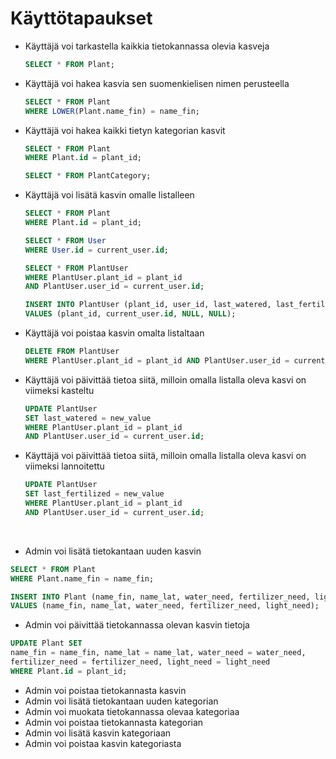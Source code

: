 # Käyttötapaukset

* Käyttäjä voi tarkastella kaikkia tietokannassa olevia kasveja

  ```sql
  SELECT * FROM Plant;
  ```
  
* Käyttäjä voi hakea kasvia sen suomenkielisen nimen perusteella

  ```sql
  SELECT * FROM Plant
  WHERE LOWER(Plant.name_fin) = name_fin;
  ```
  
* Käyttäjä voi hakea kaikki tietyn kategorian kasvit

  ```sql
  SELECT * FROM Plant
  WHERE Plant.id = plant_id;
  ```
  ```sql
  SELECT * FROM PlantCategory;
  ```
  
* Käyttäjä voi lisätä kasvin omalle listalleen

  ```sql
  SELECT * FROM Plant
  WHERE Plant.id = plant_id;
  ```
  ```sql
  SELECT * FROM User
  WHERE User.id = current_user.id;
  ```
  ```sql
  SELECT * FROM PlantUser
  WHERE PlantUser.plant_id = plant_id
  AND PlantUser.user_id = current_user.id;
  ```
  ```sql
  INSERT INTO PlantUser (plant_id, user_id, last_watered, last_fertilized)
  VALUES (plant_id, current_user.id, NULL, NULL);
  ```
  
* Käyttäjä voi poistaa kasvin omalta listaltaan

  ```sql
  DELETE FROM PlantUser
  WHERE PlantUser.plant_id = plant_id AND PlantUser.user_id = current_user.id;
  ```
  
* Käyttäjä voi päivittää tietoa siitä, milloin omalla listalla oleva kasvi on viimeksi kasteltu

  ```sql
  UPDATE PlantUser
  SET last_watered = new_value
  WHERE PlantUser.plant_id = plant_id
  AND PlantUser.user_id = current_user.id;
  ```
  
* Käyttäjä voi päivittää tietoa siitä, milloin omalla listalla oleva kasvi on viimeksi lannoitettu

  ```sql
  UPDATE PlantUser
  SET last_fertilized = new_value
  WHERE PlantUser.plant_id = plant_id
  AND PlantUser.user_id = current_user.id;
  ```

 <p>&nbsp;</p>

 * Admin voi lisätä tietokantaan uuden kasvin

 ```sql
 SELECT * FROM Plant
 WHERE Plant.name_fin = name_fin;
 ```
 ```sql
 INSERT INTO Plant (name_fin, name_lat, water_need, fertilizer_need, light_need)
 VALUES (name_fin, name_lat, water_need, fertilizer_need, light_need);
 ```

 * Admin voi päivittää tietokannassa olevan kasvin tietoja

 ```sql
 UPDATE Plant SET
 name_fin = name_fin, name_lat = name_lat, water_need = water_need, 
 fertilizer_need = fertilizer_need, light_need = light_need
 WHERE Plant.id = plant_id;
 ```

 * Admin voi poistaa tietokannasta kasvin
 * Admin voi lisätä tietokantaan uuden kategorian
 * Admin voi muokata tietokannassa olevaa kategoriaa
 * Admin voi poistaa tietokannasta kategorian
 * Admin voi lisätä kasvin kategoriaan
 * Admin voi poistaa kasvin kategoriasta
